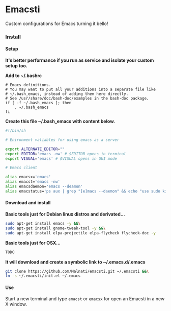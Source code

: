 # Emacsti

Custom configurations for Emacs turning it bello!

### Install

#### Setup

**It's better performance if you run as service and isolate your custom setup too.**

**Add to ~/.bashrc**

```bach
# Emacs definitions.
# You may want to put all your additions into a separate file like
# ~/.bash_emacs, instead of adding them here directly.
# See /usr/share/doc/bash-doc/examples in the bash-doc package.
if [ -f ~/.bash_emacs ]; then
	. ~/.bash_emacs
fi
```

**Create this file ~/.bash_emacs with content below.**

```bash
#!/bin/sh

# Enironment valiables for using emacs as a server

export ALTERNATE_EDITOR=""
export EDITOR='emacs -nw' # $EDITOR opens in terminal
export VISUAL='emacs' # $VISUAL opens in GUI mode

# Emacs client

alias emacsx='emacs'
alias emacst='emacs -nw'
alias emacsdaemon='emacs --deamon'
alias emacstatus='ps aux | grep "[e]macs --daemon" && echo "use sudo kill -9 <PID>"' 
```

#### Download and install

**Basic tools just for Debian linux distros and derivated...**

```bash
sudo apt-get install emacs -y &&\
sudo apt-get install gnome-tweak-tool -y &&\
sudo apt-get install elpa-projectile elpa-flycheck flycheck-doc -y
```

**Basic tools just for OSX...**

```bash
TODO
```

**It will download and create a symbolic link to ~/.emacs.d/.emacs**

```bash
git clone https://github.com/Malnati/emacsti.git ~/.emacsti &&\
ln -s ~/.emacsti/init.el ~/.emacs 
```

#### Use

Start a new terminal and type ```emacst``` or ```emacsx``` for open an Emacsti in a new X window. 



